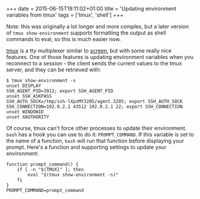 +++
date = 2015-06-15T19:11:02+01:00
title = 'Updating environment variables from tmux'
tags = ['tmux', 'shell']
+++

Note: this was originally a lot longer and more complex, but a later version of
`tmux show-environment` supports formatting the output as shell commands to
eval, so this is much easier now.

[tmux](https://github.com/tmux/tmux) is a tty multiplexer similar to
[screen](http://www.gnu.org/software/screen/), but with some really nice
features.  One of those features is updating environment variables when you
reconnect to a session - the client sends the current values to the tmux server,
and they can be retrieved with:

```shell
$ tmux show-environment -s
unset DISPLAY
SSH_AGENT_PID=3912; export SSH_AGENT_PID
unset SSH_ASKPASS
SSH_AUTH_SOCK=/tmp/ssh-lXpzMY3205/agent.3205; export SSH_AUTH_SOCK
SSH_CONNECTION=192.0.2.1 43512 192.0.2.1 22; export SSH_CONNECTION
unset WINDOWID
unset XAUTHORITY
```

Of course, tmux can't force other processes to update their environment.  `bash`
has a hook you can use to do it: `PROMPT_COMMAND`.  If this variable is set to
the name of a function, `bash` will run that function before displaying your
prompt.  Here's a function and supporting settings to update your environment:

```shell
function prompt_command() {
    if [ -n "${TMUX}" ]; then
        eval "$(tmux show-environment -s)"
    fi
}
PROMPT_COMMAND=prompt_command
```
